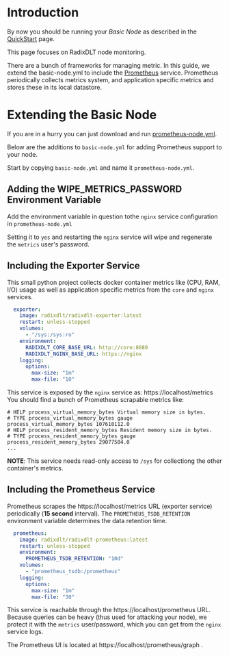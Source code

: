 # Introduction

By now you should be running your *Basic Node* as described in the [QuickStart](QuickStart.md) page.

This page focuses on RadixDLT node monitoring. 

There are a bunch of frameworks for managing metric. In this guide, we extend the basic-node.yml to include
the [Prometheus](https://prometheus.io/) service. Prometheus periodically collects metrics system, and 
application specific metrics and stores these in its local datastore.

# Extending the Basic Node

If you are in a hurry you can just download and run [prometheus-node.yml](https://github.com/radixdlt/node-runner/blob/master/docs/prometheus-node.yml).

Below are the additions to `basic-node.yml` for adding Prometheus support to your node.

Start by copying `basic-node.yml` and name it `prometheus-node.yml`.

## Adding the WIPE_METRICS_PASSWORD Environment Variable

Add the environment variable in question tothe `nginx` service configuration in `prometheus-node.yml`

Setting it to `yes` and restarting the `nginx` service will wipe and regenerate the `metrics` user's password.

## Including the Exporter Service

This small python project collects docker container metrics like (CPU, RAM, I/O) usage as well as application
specific metrics from the `core` and `nginx` services.

```yaml
  exporter:
    image: radixdlt/radixdlt-exporter:latest
    restart: unless-stopped
    volumes:
      - "/sys:/sys:ro"    
    environment:
      RADIXDLT_CORE_BASE_URL: http://core:8080
      RADIXDLT_NGINX_BASE_URL: https://nginx
    logging:
      options:
        max-size: "1m"
        max-file: "10"
```

This service is exposed by the `nginx` service as: https://localhost/metrics
You should find a bunch of Prometheus scrapable metrics like:

```
# HELP process_virtual_memory_bytes Virtual memory size in bytes.
# TYPE process_virtual_memory_bytes gauge
process_virtual_memory_bytes 107610112.0
# HELP process_resident_memory_bytes Resident memory size in bytes.
# TYPE process_resident_memory_bytes gauge
process_resident_memory_bytes 29077504.0
...
```

**NOTE**: This service needs read-only access to `/sys` for collectiong the other container's metrics.

## Including the Prometheus Service

Prometheus scrapes the https://localhost/metrics URL (exporter service) periodically (**15 second** interval).
The `PROMETHEUS_TSDB_RETENTION` environment variable determines the data retention time.

```yaml
  prometheus:
    image: radixdlt/radixdlt-prometheus:latest
    restart: unless-stopped
    environment:
      PROMETHEUS_TSDB_RETENTION: "10d"
    volumes:
      - "prometheus_tsdb:/prometheus"
    logging:
      options:
        max-size: "1m"
        max-file: "30"
```

This service is reachable through the https://localhost/prometheus URL. 
Because queries can be heavy (thus used for attacking your node), we protect it with the `metrics` user/password,
which you can get from the `nginx` service logs.

The Prometheus UI is located at https://localhost/prometheus/graph .



